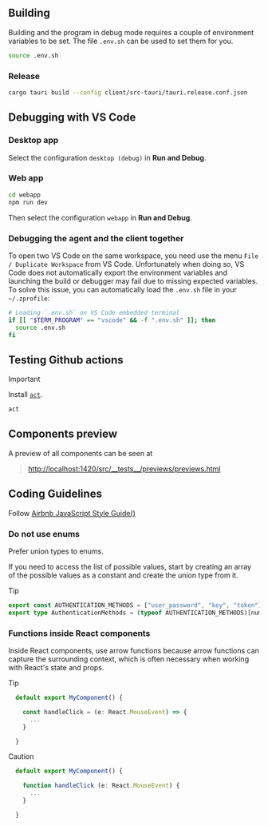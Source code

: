 ## Building

Building and the program in debug mode requires a couple of environment variables to be set. The file `.env.sh` can be used to set them for you.

```sh
source .env.sh
```

### Release

```bash
cargo tauri build --config client/src-tauri/tauri.release.conf.json
```

## Debugging with VS Code

### Desktop app

Select the configuration `desktop (debug)` in **Run and Debug**.

### Web app

```sh
cd webapp
npm run dev
```

Then select the configuration `webapp` in **Run and Debug**.

### Debugging the agent and the client together

To open two VS Code on the same workspace, you need use the menu `File / Duplicate Workspace` from VS Code.
Unfortunately when doing so, VS Code does not automatically export the environment variables and launching the build or
debugger may fail due to missing expected variables. To solve this issue, you can automatically load the `.env.sh` file
in your `~/.zprofile`:

```sh
# Loading `.env.sh` on VS Code embedded terminal
if [[ "$TERM_PROGRAM" == "vscode" && -f ".env.sh" ]]; then
  source .env.sh
fi
```

## Testing Github actions

> [!IMPORTANT]
> Install [`act`](https://github.com/nektos/act).

```sh
act
```

## Components preview

A preview of all components can be seen at

> [http://localhost:1420/src/\_\_tests\_\_/previews/previews.html](http://localhost:1420/src/__tests__/previews/previews.html)

## Coding Guidelines

Follow [Airbnb JavaScript Style Guide()](https://github.com/airbnb/javascript#airbnb-javascript-style-guide-)

### Do not use enums

Prefer union types to enums.

If you need to access the list of possible values, start by creating an array of the possible values as a constant and create the union type from it.

> [!TIP]
>
> ```ts
> export const AUTHENTICATION_METHODS = ["user_password", "key", "token"] as const;
> export type AuthenticationMethods = (typeof AUTHENTICATION_METHODS)[number];
> ```

### Functions inside React components

Inside React components, use arrow functions because arrow functions can capture the surrounding context, which is often necessary when working with React's state and props.

> [!TIP]
>
> ```ts
>   default export MyComponent() {
>
>     const handleClick = (e: React.MouseEvent) => {
>       ...
>     }
>
>   }
> ```

> [!CAUTION]
>
> ```ts
>   default export MyComponent() {
>
>     function handleClick (e: React.MouseEvent) {
>       ...
>     }
>
>   }
> ```
